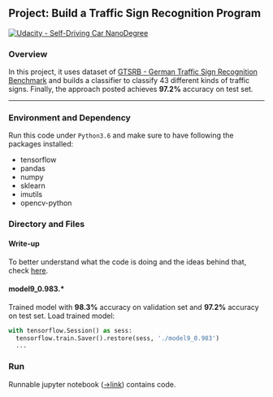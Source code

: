 ## Project: Build a Traffic Sign Recognition Program
[![Udacity - Self-Driving Car NanoDegree](https://s3.amazonaws.com/udacity-sdc/github/shield-carnd.svg)](http://www.udacity.com/drive)

### Overview

In this project, it uses dataset of [GTSRB - German Traffic Sign Recognition Benchmark](https://www.kaggle.com/meowmeowmeowmeowmeow/gtsrb-german-traffic-sign) and builds a classifier to classify 43 different kinds of traffic signs. Finally, the approach posted achieves **97.2%** accuracy on test set.

---

### Environment and Dependency

Run this code under `Python3.6` and make sure to have following the packages installed:

+ tensorflow
+ pandas
+ numpy
+ sklearn
+ imutils
+ opencv-python

### Directory and Files

#### Write-up
  To better understand what the code is doing and the ideas behind that, check [here](./WRITEUP.md).

#### model9_0.983.*
  Trained model with **98.3%** accuracy on validation set and **97.2%** accuracy on test set. Load trained model:

```Python
with tensorflow.Session() as sess:
  tensorflow.train.Saver().restore(sess, './model9_0.983')
  ...
```


### Run

Runnable jupyter notebook ([->link](./Traffic_Sign_Classifier.ipynb)) contains code.
